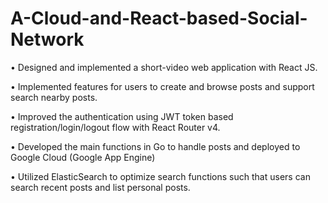 # A-Cloud-and-React-based-Social-Network
•	Designed and implemented a short-video web application with React JS. 

•	Implemented features for users to create and browse posts and support search nearby posts.

•	Improved the authentication using JWT token based registration/login/logout flow with React Router v4. 

•	Developed the main functions in Go to handle posts and deployed to Google Cloud (Google App Engine) 

•	Utilized ElasticSearch to optimize search functions such that users can search recent posts and list personal posts.

